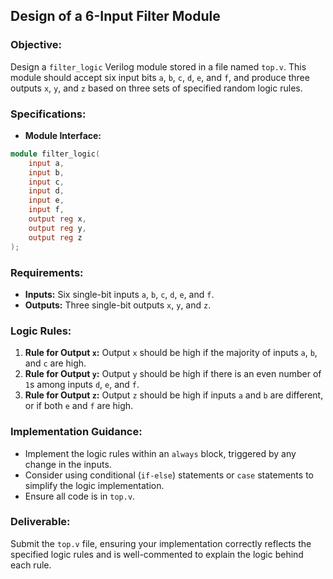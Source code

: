 ## Design of a 6-Input Filter Module

### Objective:
Design a `filter_logic` Verilog module stored in a file named `top.v`. This module should accept six input bits `a`, `b`, `c`, `d`, `e`, and `f`, and produce three outputs `x`, `y`, and `z` based on three sets of specified random logic rules.

### Specifications:
- **Module Interface:**
```verilog
module filter_logic(
    input a,
    input b,
    input c,
    input d,
    input e,
    input f,
    output reg x,
    output reg y,
    output reg z
);
```

### Requirements:
- **Inputs:** Six single-bit inputs `a`, `b`, `c`, `d`, `e`, and `f`.
- **Outputs:** Three single-bit outputs `x`, `y`, and `z`.

### Logic Rules:

1. **Rule for Output `x`:** Output `x` should be high if the majority of inputs `a`, `b`, and `c` are high.
2. **Rule for Output `y`:** Output `y` should be high if there is an even number of `1`s among inputs `d`, `e`, and `f`.
3. **Rule for Output `z`:** Output `z` should be high if inputs `a` and `b` are different, or if both `e` and `f` are high.

### Implementation Guidance:
- Implement the logic rules within an `always` block, triggered by any change in the inputs.
- Consider using conditional (`if-else`) statements or `case` statements to simplify the logic implementation.
- Ensure all code is in `top.v`.

### Deliverable:
Submit the `top.v` file, ensuring your implementation correctly reflects the specified logic rules and is well-commented to explain the logic behind each rule.
